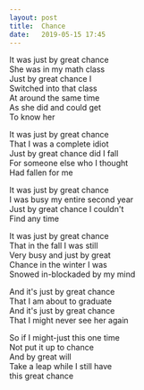 ```yaml
---
layout: post
title:  Chance
date:   2019-05-15 17:45
---
```


It was just by great chance  
She was in my math class  
Just by great chance I  
Switched into that class  
At around the same time  
As she did and could get  
To know her  

It was just by great chance  
That I was a complete idiot  
Just by great chance did I fall  
For someone else who I thought  
Had fallen for me  

It was just by great chance  
I was busy my entire second year  
Just by great chance I couldn't  
Find any time  

It was just by great chance  
That in the fall I was still  
Very busy and just by great  
Chance in the winter I was  
Snowed in-blockaded by my mind  

And it's just by great chance  
That I am about to graduate  
And it's just by great chance  
That I might never see her again  

So if I might-just this one time  
Not put it up to chance  
And by great will  
Take a leap while I still have  
this great chance  
